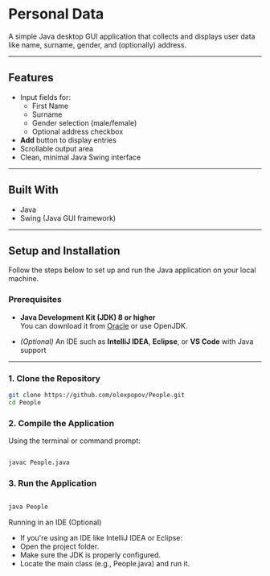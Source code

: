 # Personal Data

A simple Java desktop GUI application that collects and displays user data like name, surname, gender, and (optionally) address.

---

## Features

- Input fields for:
  - First Name
  - Surname
  - Gender selection (male/female)
  - Optional address checkbox
- **Add** button to display entries
- Scrollable output area
- Clean, minimal Java Swing interface

---

## Built With

- Java
- Swing (Java GUI framework)

---

## Setup and Installation

Follow the steps below to set up and run the Java application on your local machine.

### Prerequisites

- **Java Development Kit (JDK) 8 or higher**  
  You can download it from [Oracle](https://www.oracle.com/java/technologies/javase-downloads.html) or use OpenJDK.

- *(Optional)* An IDE such as **IntelliJ IDEA**, **Eclipse**, or **VS Code** with Java support

---

### 1. Clone the Repository

```bash
git clone https://github.com/olexpopov/People.git
cd People 
```
### 2. Compile the Application
Using the terminal or command prompt:

```bash

javac People.java
```


### 3. Run the Application
```bash

java People
```

Running in an IDE (Optional)

  - If you're using an IDE like IntelliJ IDEA or Eclipse:
  - Open the project folder.
  - Make sure the JDK is properly configured.
  - Locate the main class (e.g., People.java) and run it.





